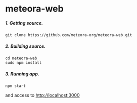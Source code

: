 # meteora-web

##### 1. Getting source.

```
git clone https://github.com/meteora-org/meteora-web.git
```

##### 2. Building source.

```
cd meteora-web
sudo npm install
```

##### 3. Running app.

```
npm start
```

and access to [http://localhost:3000](http://localhost:3000)
